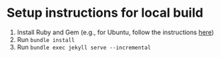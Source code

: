 # Setup instructions for local build

1. Install Ruby and Gem (e.g., for Ubuntu, follow the instructions [here](https://jekyllrb.com/docs/installation/ubuntu/))
2. Run `bundle install`
3. Run `bundle exec jekyll serve --incremental`